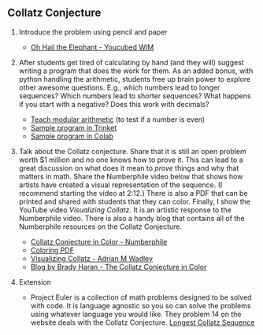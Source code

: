 ## Collatz Conjecture
1. Introduce the problem using pencil and paper    
    - [Oh Hail the Elephant - Youcubed WIM](https://www.youcubed.org/wp-content/uploads/2019/08/WIM-Oh-Hail-the-Elephant-Grades-6-8.pdf)
2. After students get tired of calculating by hand (and they will) suggest writing a program that does the work for them. As an added bonus, with python handling the arithmetic, students free up brain power to explore other awesome questions. E.g., which numbers lead to longer sequences? Which numbers lead to shorter sequences? What happens if you start with a negative? Does this work with decimals?
    - [Teach modular arithmetic](https://youtu.be/5OjZWSdxlU0) (to test if a number is even)
    - [Sample program in Trinket](https://trinket.io/python/37fae0a0f9)
    - [Sample program in Colab ](https://colab.research.google.com/drive/1KM3fXUNxg_KuiYvTGVckDt_MU3yzQGk4?usp=sharing)
 
3. Talk about the Collatz conjecture. Share that it is still an open problem worth $1 million and no one knows how to prove it. This can lead to a great discussion on what does it mean to *prove* things and why that matters in math. Share the Numberphile video below that shows how artists have created a visual representation of the sequence. (I recommend starting the video at 2:12.) There is also a PDF that can be printed and shared with students that they can color. Finally, I show the YouTube video *Visualizing Collatz*. It is an artistic response to the Numberphile video. There is also a handy blog that contains all of the Numberphile resources on the Collatz Conjecture. 
    - [Collatz Conjecture in Color - Numberphile](https://www.youtube.com/watch?v=LqKpkdRRLZw)
    - [Coloring PDF](https://static1.squarespace.com/static/548b5b70e4b0b57ba182907d/t/58da8df81b10e35ee212221a/1490718217324/seaweed_file.jpg)
    - [Visualizing Collatz - Adrian M Wadley ](https://www.youtube.com/channel/UC_Izu8EyqRjJBdWM9wLhWlg)
    - [Blog by Brady Haran - The Collatz Conjecture in Color](https://www.bradyharanblog.com/blog/the-collatz-conjecture-in-colour)
4. Extension
    - Project Euler is a collection of math problems designed to be solved with code. It is language agnostic so you so can solve the problems using whatever language you would like. They problem 14 on the website deals with the Collatz Conjecture. [Longest Collatz Sequence](https://projecteuler.net/problem=14)


